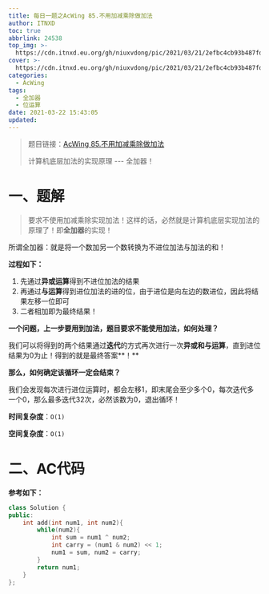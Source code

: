 ```yaml
---
title: 每日一题之AcWing 85.不用加减乘除做加法
author: ITNXD
toc: true
abbrlink: 24538
top_img: >-
  https://cdn.itnxd.eu.org/gh/niuxvdong/pic/2021/03/21/2efbc4cb93b487fd05b4faaa113a1b7d.png
cover: >-
  https://cdn.itnxd.eu.org/gh/niuxvdong/pic/2021/03/21/2efbc4cb93b487fd05b4faaa113a1b7d.png
categories:
  - AcWing
tags:
  - 全加器
  - 位运算
date: 2021-03-22 15:43:05
updated:
---
```








> 题目链接：[AcWing 85.不用加减乘除做加法](https://www.acwing.com/problem/content/81/)
>
> 计算机底层加法的实现原理 --- 全加器！



# 一、题解





> 要求不使用加减乘除实现加法！这样的话，必然就是计算机底层实现加法的原理了！即**全加器**的实现！





所谓全加器：就是将一个数加另一个数转换为不进位加法与加法的和！





**过程如下：**

1. 先通过**异或运算**得到不进位加法的结果
2. 再通过**与运算**得到进位加法的进的位，由于进位是向左边的数进位，因此将结果左移一位即可
3. 二者相加即为最终结果！



**一个问题，上一步要用到加法，题目要求不能使用加法，如何处理？**



我们可以将得到的两个结果通过**迭代**的方式再次进行一次**异或和与运算**，直到进位结果为0为止！得到的就是最终答案**！**



**那么，如何确定该循环一定会结束？**



我们会发现每次进行进位运算时，都会左移1，即末尾会至少多个0，每次迭代多一个0，那么最多迭代32次，必然该数为0，退出循环！





**时间复杂度**：`O(1)`

**空间复杂度**：`O(1)`









# 二、AC代码





**参考如下：**



```c++
class Solution {
public:
    int add(int num1, int num2){
        while(num2){
            int sum = num1 ^ num2;
            int carry = (num1 & num2) << 1;
            num1 = sum, num2 = carry;
        }
        return num1;
    }
};
```


